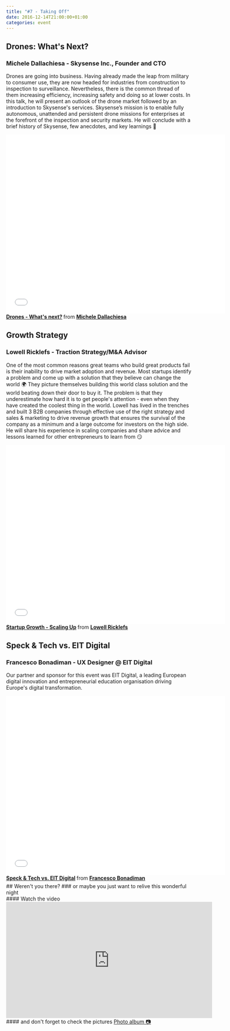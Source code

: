 ```yaml
---
title: "#7 - Taking Off"
date: 2016-12-14T21:00:00+01:00
categories: event
---
```


## Drones: What's Next?

### Michele Dallachiesa - Skysense Inc., Founder and CTO

Drones are going into business. Having already made the leap from military to consumer use, they are now headed for industries from construction to inspection to surveillance. Nevertheless, there is the common thread of them increasing efficiency, increasing safety and doing so at lower costs.
In this talk, he will present an outlook of the drone market followed by an introduction to Skysense's services. Skysense’s mission is to enable fully autonomous, unattended and persistent drone missions for enterprises at the forefront of the inspection and security markets. He will conclude with a brief history of Skysense, few anecdotes, and key learnings 🙂

<iframe src="//www.slideshare.net/slideshow/embed_code/key/YxbTKOIBPveBf" width="595" height="485" frameborder="0" marginwidth="0" marginheight="0" scrolling="no" allowfullscreen>
</iframe>
<div style="margin-bottom:5px">
<strong>
<a href="//www.slideshare.net/speckandtech/drones-whats-next" title="Drones - What&#x27;s next?" target="_blank">Drones - What&#x27;s next?</a>
</strong> from <strong><a target="_blank" href="//www.linkedin.com/in/dallachiesa/">Michele Dallachiesa</a></strong>
</div>

## Growth Strategy

### Lowell Ricklefs - Traction Strategy/M&A Advisor

One of the most common reasons great teams who build great products fail is their inability to drive market adoption and revenue.
Most startups identify a problem and come up with a solution that they believe can change the world 🌍 They picture themselves building this world class solution and the world beating down their door to buy it. The problem is that they underestimate how hard it is to get people's attention - even when they have created the coolest thing in the world. Lowell has lived in the trenches and built 3 B2B companies through effective use of the right strategy and sales & marketing to drive revenue growth that ensures the survival of the company as a minimum and a large outcome for investors on the high side. He will share his experience in scaling companies and share advice and lessons learned for other entrepreneurs to learn from 😏

<iframe src="//www.slideshare.net/slideshow/embed_code/key/BZW3CWBX50Uqaj" width="595" height="485" frameborder="0" marginwidth="0" marginheight="0" scrolling="no" allowfullscreen>
</iframe>
<div style="margin-bottom:5px">
<strong>
<a href="//www.slideshare.net/speckandtech/startup-growth-scaling-up-71104614" title="Startup Growth - Scaling Up" target="_blank">Startup Growth - Scaling Up</a>
</strong> from <strong><a target="_blank" href="//www.linkedin.com/in/lowell-ricklefs-1944b5/">Lowell Ricklefs</a></strong>
</div>

## Speck &amp; Tech vs. EIT Digital

### Francesco Bonadiman - UX Designer @ EIT Digital

Our partner and sponsor for this event was EIT Digital, a leading European digital innovation and entrepreneurial education organisation driving Europe's digital transformation.

<iframe src="//www.slideshare.net/slideshow/embed_code/key/mN0XHeJcvSIrTk" width="595" height="485" frameborder="0" marginwidth="0" marginheight="0" scrolling="no" allowfullscreen>
</iframe>
<div style="margin-bottom:5px">
<strong>
<a href="//www.slideshare.net/franzonadiman/speck-tech-vs-eit-digital" title="Speck &amp; Tech vs. EIT Digital" target="_blank">Speck &amp; Tech vs. EIT Digital</a>
</strong> from <strong><a target="_blank" href="//francescobonadiman.com">Francesco Bonadiman</a></strong>
</div>
## Weren't you there?
### or maybe you just want to relive this wonderful night
<section class="fb-links">
#### Watch the video
<iframe width="560" height="315" src="https://www.youtube.com/embed/NU9hNEdtABE?start=675" frameborder="0" allow="accelerometer; autoplay; clipboard-write; encrypted-media; gyroscope; picture-in-picture" allowfullscreen></iframe>
#### and don't forget to check the pictures
<a id="fb_photo_album" class="btn-facebook" target="_blank" href="//www.facebook.com/media/set/?set=a.597265887138037.1073741835.476076519256975&type=1&l=dba18f7216">Photo album &#128247;</a>
</section>
